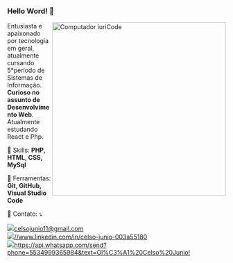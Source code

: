 ### Hello Word! 👋
<img src="https://raw.githubusercontent.com/MicaelliMedeiros/micaellimedeiros/master/image/computer-illustration.png" min-width="400px" max-width="400px" width="400px" align="right" alt="Computador iuriCode">

<p align="left"> 
  Entusiasta e apaixonado por tecnologia em geral, atualmente cursando 5°período de Sistemas de Informação. <strong>Curioso no assunto de Desenvolvimento Web</strong>.<br>
  Atualmente estudando React e Php.
</p>

<p align="left">
  🦄 Skills: <strong>PHP, HTML, CSS, MySql </strong>
</p>

<p align="left">
  💼 Ferramentas: <strong> Git, GitHub, Visual Studio Code</strong>
</p>

<p align="left">
  💌 Contato: ⤵️
</p>

<p align="left">
  <a href="#" alt="Gmail">
  <img src="https://img.shields.io/badge/-Gmail-FF0000?style=flat-square&labelColor=FF0000&logo=gmail&logoColor=white&link=https://mail.google.com/mail/u/1/#inbox" />celsojunio11@gmail.com</a><br>

  <a href="#" alt="Linkedin">
  <img src="https://img.shields.io/badge/-Linkedin-0e76a8?style=flat-square&logo=Linkedin&logoColor=white&link=https://www.linkedin.com/in/celso-junio-003a55180/" />//www.linkedin.com/in/celso-junio-003a55180</a><br>

  <a href="#" alt="WhatsApp">
  <img src="https://img.shields.io/badge/-WhatsApp-25d366?style=flat-square&labelColor=25d366&logo=whatsapp&logoColor=white&link=https://api.whatsapp.com/send?phone=5534999365984&text=Ol%C3%A1%20Celso%20Junio!"/>https://api.whatsapp.com/send?phone=5534999365984&text=Ol%C3%A1%20Celso%20Junio!</a><br>

</p> <br>
